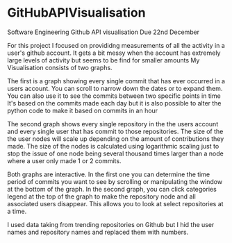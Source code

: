 # GitHubAPIVisualisation

Software Engineering Github API visualisation
Due 22nd December


For this project I focused on provididng measurements of all the activity in a user's github account.
It gets a bit messy when the account has extremely large levels of activity but seems to be find for smaller amounts
My Visualisation consists of two graphs.

The first is a graph showing every single commit that has ever occurred in a users account.
You can scroll to narrow down the dates or to expand them. You can also use it to see the commits between two specific points in time
It's based on the commits made each day but it is also possible to alter the python code to make it based on commits in an hour

The second graph shows every single repository in the the users account and every single user that has commit to those 
repositories. The size of the the user nodes will scale up depending on the amount of contributions they made.
The size of the nodes is calculated using logarithmic scaling just to stop the issue of one node being several thousand times
larger than a node where a user only made 1 or 2 commits.

Both graphs are interactive. In the first one you can determine the time period of commits you want to see by scrolling or manipulating the window at the bottom
of the graph. In the second graph, you can click categories legend at the top of the graph to make the repository node and all associated users disappear. This allows you 
to look at select repositories at a time.

I used data taking from trending repositories on Github but I hid the  user names and repository names and replaced them with numbers.
